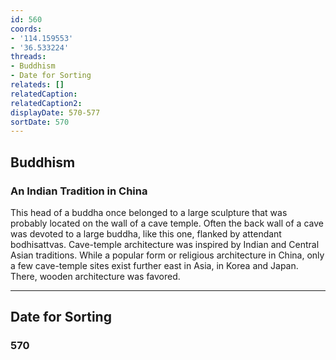 ```yaml
---
id: 560
coords:
- '114.159553'
- '36.533224'
threads:
- Buddhism
- Date for Sorting
relateds: []
relatedCaption: 
relatedCaption2: 
displayDate: 570-577
sortDate: 570
---
```


## Buddhism

### An Indian Tradition in China

This head of a buddha once belonged to a large sculpture that was probably located on the wall of a cave temple. Often the back wall of a cave was devoted to a large buddha, like this one, flanked by attendant bodhisattvas. Cave-temple architecture was inspired by Indian and Central Asian traditions. While a popular form or religious architecture in China, only a few cave-temple sites exist further east in Asia, in Korea and Japan. There, wooden architecture was favored.

* * *

## Date for Sorting

### 570
